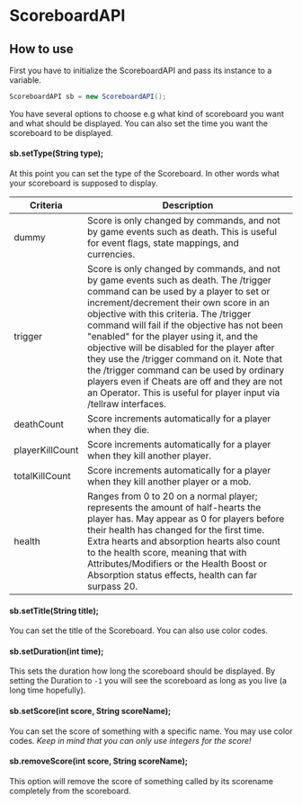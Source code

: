 # ScoreboardAPI

## How to use

First you have to initialize the ScoreboardAPI and pass its instance to a variable.

```java
ScoreboardAPI sb = new ScoreboardAPI();
```

You have several options to choose e.g what kind of scoreboard you want and what should be displayed. You can also set the time you want the scoreboard to be displayed.

#### sb.setType(String type);
At this point you can set the type of the Scoreboard. In other words what your scoreboard is supposed to display.

| Criteria | Description          |
| ------------- | ----------- |
| dummy      | Score is only changed by commands, and not by game events such as death. This is useful for event flags, state mappings, and currencies.|
| trigger     | Score is only changed by commands, and not by game events such as death. The /trigger command can be used by a player to set or increment/decrement their own score in an objective with this criteria. The /trigger command will fail if the objective has not been "enabled" for the player using it, and the objective will be disabled for the player after they use the /trigger command on it. Note that the /trigger command can be used by ordinary players even if Cheats are off and they are not an Operator. This is useful for player input via /tellraw interfaces.    |
| deathCount     | Score increments automatically for a player when they die.     |
| playerKillCount     | Score increments automatically for a player when they kill another player.    |
| totalKillCount     | Score increments automatically for a player when they kill another player or a mob.     |
| health     | Ranges from 0 to 20 on a normal player; represents the amount of half-hearts the player has. May appear as 0 for players before their health has changed for the first time. Extra hearts and absorption hearts also count to the health score, meaning that with Attributes/Modifiers or the Health Boost or Absorption status effects, health can far surpass 20.    |

#### sb.setTitle(String title);
You can set the title of the Scoreboard. You can also use color codes.

#### sb.setDuration(int time);
This sets the duration how long the scoreboard should be displayed.
By setting the Duration to `-1` you will see the scoreboard as long as you live (a long time hopefully).

#### sb.setScore(int score, String scoreName);
You can set the score of something with a specific name. You may use color codes. 
*Keep in mind that you can only use integers for the score!*

#### sb.removeScore(int score, String scoreName);
This option will remove the score of something called by its scorename completely from the scoreboard.
